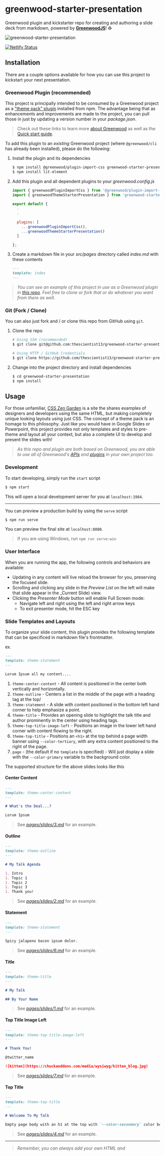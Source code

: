 # greenwood-starter-presentation

Greenwood plugin and kickstarter repo for creating and authoring a slide deck from markdown, powered by [**GreenwoodJS**](https://www.greenwoodjs.io/)!  ♻️

![greenwood-starter-presentation](./.github/images/greenwood-starter-presentation.png)

[![Netlify Status](https://api.netlify.com/api/v1/badges/f1bd02db-7f54-44d1-a3f2-b88b75db8167/deploy-status)](https://app.netlify.com/sites/awesome-bhaskara-b7d76c/deploys)

## Installation

There are a couple options available for how you can use this project to kickstart your next presentation.

### Greenwood Plugin (recommended)
This project is principally intended to be consumed by a Greenwood project as a ["theme pack" plugin](https://www.greenwoodjs.io/guides/theme-packs/) installed from npm.  The advantage being that as enhancements and improvements are made to the project, you can pull those in just by updating a version number in your _package.json_.


> Check out these links to learn more [about Greenwood](https://www.greenwoodjs.io/about/) as well as the [Quick start guide](https://www.greenwoodjs.io/getting-started/).

To add this plugin to an _existing_ Greenwood project (where `@greenwood/cli` has already been installed), please do the following:

1. Install the plugin and its dependencies
    ```sh
    $ npm install @greenwood/plugin-import-css greenwood-starter-presentation --save-dev
    $ npm install lit-element 
    ```
1. Add this plugin and all dependent plugins to your _greenwood.config.js_
    ```js
    import { greenwoodPluginImportCss } from '@greenwood/plugin-import-css';
    import { greenwoodThemeStarterPresentation } from 'greenwood-starter-presentation';

    export default {
      .
      .
      
      plugins: [
        ...greenwoodPluginImportCss(),
        ...greenwoodThemeStarterPresentation()
      ]

    };
    ```
1. Create a markdown file in your _src/pages_ directory called _index.md_ with these contents
    ```md
    ---
    template: index
    ---
    ```

> _You can see an example of this project in use as a Greenwood plugin in [this repo](https://github.com/thescientist13/knowing-your-tco).  Feel free to clone or fork that or do whatever you want from there as well._


### Git (Fork / Clone)

You can also just fork and / or clone this repo from GitHub using `git`.

1. Clone the repo
    ```sh
    # Using SSH (recommended)
    $ git clone git@github.com:thescientist13/greenwood-starter-presentation.git

    # Using HTTP / GitHub Credentials
    $ git clone https://github.com/thescientist13/greenwood-starter-presentation.git
    ```
1. Change into the project directory and install dependencies
    ```sh
    $ cd greenwood-starter-presentation
    $ npm install
    ```

## Usage

For those unfamiliar, [CSS Zen Garden](http://www.csszengarden.com/) is a site the shares examples of designers and developers using the same HTML, but making completely unique looking layouts using just CSS.  The concept of a theme pack is an homage to this philosophy.  Just like you would have in Google Slides or Powerpoint, this project provides not only templates and styles to pre-theme and layout all your context, but also a complete UI to develop and present the slides with!


> _As this repo and plugin are both based on Greenwood, you are able to use all of Greenwood's [APIs](https://www.greenwoodjs.io/docs/) and [plugins](https://www.greenwoodjs.io/plugins/) in your own project too._


### Development

To start developing, simply run the `start` script

```sh
$ npm start
```

This will open a local development server for you at `localhost:1984`.

----

You can preview a production build by using the `serve` script

```sh
$ npm run serve
```

You can preview the final site at `localhost:8080`.

> If you are using Windows, run `npm run serve:win`

### User Interface

When you are running the app, the following controls and behaviors are available:
- Updating in any content will live reload the browser for you, preserving the focused slide.
- Scrolling and clicking any slide in the _Preview List_ on the left will make that slide appear in the _Current Slide) view.
- Clicking the _Presenter Mode_ button will enable Full Screen mode:
  - Navigate left and right using the left and right arrow keys
  - To exit presenter mode, hit the ESC key

### Slide Templates and Layouts

To organize your slide content, this plugin provides the following template that can be specificed in markdown file's frontmatter.

ex.
```md
---
template: theme-statement
---

Lorum Ipsum all my content....
```

1. `theme-center-content` - All content is positioned in the center both vertically and horizontally.
1. `theme-outline` - Centers a list in the middle of the page with a heading tag at the top/
1. `theme-statement` - A slide with content positioned in the bottom left hand corner to help emphasize a point.
1. `theme-title` - Provides an opening slide to highlight the talk title and author prominently in the center using heading tags.
1. `theme-top-title-image-left` - Positions an image in the lower left hand corner with content flowing to the right.
1. `theme-top-title` - Positions an `<h1>` at the top behind a page width banner using `--color-tertiary`, with any extra content positioned to the right of the page.
1. `page` -  (the default if no `template` is specified) - Will just display a slide with the `--color-primary` variable to the background color.

The supported structure for the above slides looks like this

#### Center Content
```md
---
template: theme-center-content
---

# What's the Deal...?

Lorum Ipsum
```

> See [_pages/slides/3.md_](https://github.com/thescientist13/greenwood-starter-presentation/blob/master/src/pages/slides/3.md) for an example.

#### Outline
```md
---
template: theme-outline
---

# My Talk Agenda

1. Intro
1. Topic 1
1. Topic 2
1. Topic 3
1. Thank you!
```

> See [_pages/slides/2.md_](https://github.com/thescientist13/greenwood-starter-presentation/blob/master/src/pages/slides/3.md) for an example.

#### Statement
```md
---
template: theme-statement
---

Spicy jalapeno bacon ipsum dolor.
```

> See [_pages/slides/6.md_](https://github.com/thescientist13/greenwood-starter-presentation/blob/master/src/pages/slides/1.md) for an example.

#### Title
```md
---
template: theme-title
---

# My Talk

## By Your Name
```

> See [_pages/slides/1.md_](https://github.com/thescientist13/greenwood-starter-presentation/blob/master/src/pages/slides/1.md) for an example.


#### Top Title Image Left
```md
---
template: theme-top-title-image-left
---

# Thank You!

@twitter_name

![kitten](https://chuckanddons.com/media/wysiwyg/kitten_blog.jpg)
```

> See [_pages/slides/7.md_](https://github.com/thescientist13/greenwood-starter-presentation/blob/master/src/pages/slides/1.md) for an example.


#### Top Title
```md
---
template: theme-top-title
---

# Welcome To My Talk

Empty page body with an h1 at the top with `--color-secondary` color behind it as a top bar.
```

> See [_pages/slides/4.md_](https://github.com/thescientist13/greenwood-starter-presentation/blob/master/src/pages/slides/2.md) for an example.

----

> _Remember, you can always add your own HTML and <style> tags right into markdown.  Additionaly, Greenwood also supports ad-hoc and one off imports of CSS and JS via [frontmatter imports]() for extra customization!_

### Theming and Design System
The following global variables are provided to you to customize and override using [CSS custom properties](https://developer.mozilla.org/en-US/docs/Web/CSS/Using_CSS_custom_properties).

```css
:root {
  --color-primary: #135;
  --color-secondary: #74b238;
  --color-tertiary: #2b85da;
  --color-text-light: #efefef;
  --color-text-dark: #020202;
  --font-family: 'Optima', sans-serif;
  --font-size: 1.5rem;
  --backgroundUrl: url('../assets/background.jpg');
}

:host {
  --color-primary: #135;
  --color-secondary: #74b238;
  --color-tertiary: #2b85da;
  --color-text-light: #efefef;
  --color-text-dark: #020202;
  --font-family: 'Optima', sans-serif;
  --font-size: 1.5rem;
  --backgroundUrl: url('../assets/background.jpg');
}
```

## Support and Upgrades

### Known Issues

There a few open items in our issue tracker as we work to an [initial 1.0.0 release](https://github.com/thescientist13/greenwood-starter-presentation/milestone/1).  It would also be useful to be familiar with Greenwood's [Theme Pack FAQ](https://www.greenwoodjs.io/guides/theme-packs/#faq) if something isn't working as expected.

### Upgrades

To stay up to date with this repo depends on how you initialized your project or repo.

#### Plugin

If you using the plugin, any upgrades should just be as simple as uprading the version of this plugin in your _package.json_ using your package manager of choice.

```sh
# npm
$ npm install greenwood-starter-presentation

# yarn
$ yarn upgrade greenwood-starter-presentation --latest
```

#### Git

If you cloned this repo, then you should just be able to pull
```sh
$ git pull origin master
```

If you forked, make sure to add this repo as an upstream and pull changes in as needed
```sh
# use SSH (recommended) or HTTPS depending on your needs
$ git remote add upsteam git@github.com:thescientist13/greenwood-starter-presentation.git
$ git fetch upstream master
$ git checkout master
$ git merge upstream/master
```

> ⚠️ Note: By using git and this project, be aware that pulling in upstream changes could likely be prone to merge conflicts if you are changing anything other than _src/pages_.